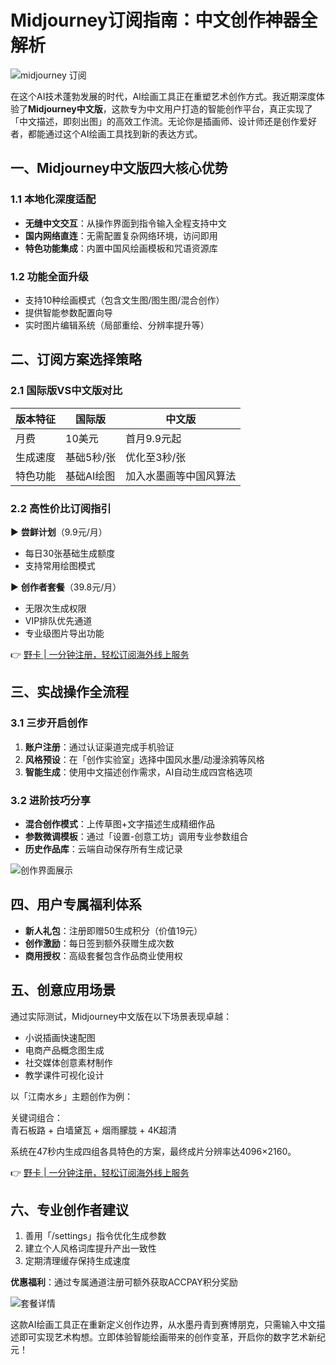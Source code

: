 # Midjourney订阅指南：中文创作神器全解析

![midjourney 订阅](https://bbtdd.com/wp-content/uploads/img/4765195899847515.webp_q520)

在这个AI技术蓬勃发展的时代，AI绘画工具正在重塑艺术创作方式。我近期深度体验了**Midjourney中文版**，这款专为中文用户打造的智能创作平台，真正实现了「中文描述，即刻出图」的高效工作流。无论你是插画师、设计师还是创作爱好者，都能通过这个AI绘画工具找到新的表达方式。

## 一、Midjourney中文版四大核心优势

### 1.1 本地化深度适配
- **无缝中文交互**：从操作界面到指令输入全程支持中文
- **国内网络直连**：无需配置复杂网络环境，访问即用
- **特色功能集成**：内置中国风绘画模板和咒语资源库

### 1.2 功能全面升级
- 支持10种绘画模式（包含文生图/图生图/混合创作）
- 提供智能参数配置向导
- 实时图片编辑系统（局部重绘、分辨率提升等）

## 二、订阅方案选择策略

### 2.1 国际版VS中文版对比
| 版本特征       | 国际版                  | 中文版               |
|----------------|-------------------------|----------------------|
| 月费           | 10美元                  | 首月9.9元起         |
| 生成速度       | 基础5秒/张             | 优化至3秒/张        |
| 特色功能       | 基础AI绘图              | 加入水墨画等中国风算法 |

### 2.2 高性价比订阅指引
▶️ **尝鲜计划**（9.9元/月）  
- 每日30张基础生成额度  
- 支持常用绘图模式

▶️ **创作者套餐**（39.8元/月）  
- 无限次生成权限  
- VIP排队优先通道  
- 专业级图片导出功能  

👉 [野卡 | 一分钟注册，轻松订阅海外线上服务](https://bbtdd.com/yeka)

## 三、实战操作全流程

### 3.1 三步开启创作
1. **账户注册**：通过认证渠道完成手机验证
2. **风格预设**：在「创作实验室」选择中国风水墨/动漫涂鸦等风格
3. **智能生成**：使用中文描述创作需求，AI自动生成四宫格选项

### 3.2 进阶技巧分享
- **混合创作模式**：上传草图+文字描述生成精细作品
- **参数微调模板**：通过「设置-创意工坊」调用专业参数组合
- **历史作品库**：云端自动保存所有生成记录

![创作界面展示](https://bbtdd.com/wp-content/uploads/img/1057607539.webp_q520)

## 四、用户专属福利体系
- **新人礼包**：注册即赠50生成积分（价值19元）
- **创作激励**：每日签到额外获赠生成次数
- **商用授权**：高级套餐包含作品商业使用权

## 五、创意应用场景
通过实际测试，Midjourney中文版在以下场景表现卓越：
- 小说插画快速配图
- 电商产品概念图生成
- 社交媒体创意素材制作
- 教学课件可视化设计

以「江南水乡」主题创作为例：

关键词组合：  
青石板路 + 白墙黛瓦 + 烟雨朦胧 + 4K超清

系统在47秒内生成四组各具特色的方案，最终成片分辨率达4096×2160。

👉 [野卡 | 一分钟注册，轻松订阅海外线上服务](https://bbtdd.com/yeka)

## 六、专业创作者建议
1. 善用「/settings」指令优化生成参数
2. 建立个人风格词库提升产出一致性
3. 定期清理缓存保持生成速度

**优惠福利**：通过专属通道注册可额外获取ACCPAY积分奖励

![套餐详情](https://bbtdd.com/wp-content/uploads/img/4943497401832.webp_q520)

这款AI绘画工具正在重新定义创作边界，从水墨丹青到赛博朋克，只需输入中文描述即可实现艺术构想。立即体验智能绘画带来的创作变革，开启你的数字艺术新纪元！